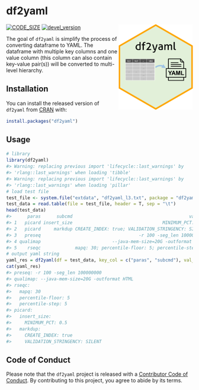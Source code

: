 
<!-- README.md is generated from README.Rmd. Please edit that file -->

# df2yaml

<img src = "man/figures/df2yaml.png" align = "right" width = "200"/>

[![CODE\_SIZE](https://img.shields.io/github/languages/code-size/showteeth/df2yaml.svg)](https://github.com/showteeth/df2yaml)
[![devel\_version](https://img.shields.io/badge/devel%20version-0.2.0-blue.svg)](https://github.com/showteeth/df2yaml)

The goal of `df2yaml` is simplify the process of converting dataframe to
YAML. The dataframe with multiple key columns and one value column (this
column can also contain key-value pair(s)) will be converted to
multi-level hierarchy.

## Installation

You can install the released version of `df2yaml` from
[CRAN](https://CRAN.R-project.org) with:

``` r
install.packages("df2yaml")
```

## Usage

``` r
# library
library(df2yaml)
#> Warning: replacing previous import 'lifecycle::last_warnings' by
#> 'rlang::last_warnings' when loading 'tibble'
#> Warning: replacing previous import 'lifecycle::last_warnings' by
#> 'rlang::last_warnings' when loading 'pillar'
# load test file
test_file <- system.file("extdata", "df2yaml_l3.txt", package = "df2yaml")
test_data = read.table(file = test_file, header = T, sep = "\t")
head(test_data)
#>      paras      subcmd                                            values
#> 1   picard insert_size                                  MINIMUM_PCT: 0.5
#> 2   picard     markdup CREATE_INDEX: true; VALIDATION_STRINGENCY: SILENT
#> 3   preseq                                     -r 100 -seg_len 100000000
#> 4 qualimap                           --java-mem-size=20G -outformat HTML
#> 5    rseqc             mapq: 30; percentile-floor: 5; percentile-step: 5
# output yaml string
yaml_res = df2yaml(df = test_data, key_col = c("paras", "subcmd"), val_col = "values")
cat(yaml_res)
#> preseq: -r 100 -seg_len 100000000
#> qualimap: --java-mem-size=20G -outformat HTML
#> rseqc:
#>   mapq: 30
#>   percentile-floor: 5
#>   percentile-step: 5
#> picard:
#>   insert_size:
#>     MINIMUM_PCT: 0.5
#>   markdup:
#>     CREATE_INDEX: true
#>     VALIDATION_STRINGENCY: SILENT
```

## Code of Conduct

Please note that the `df2yaml` project is released with a [Contributor
Code of
Conduct](https://contributor-covenant.org/version/2/0/CODE_OF_CONDUCT.html).
By contributing to this project, you agree to abide by its terms.
